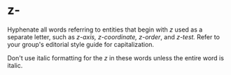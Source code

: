 # z-

Hyphenate all words referring to entities that begin with *z* used as a separate letter, such as *z-axis, z-coordinate, z-order*, and *z-test.* Refer to your group's editorial style guide for capitalization.

Don't use italic formatting for the *z* in these words unless the entire word is italic.
